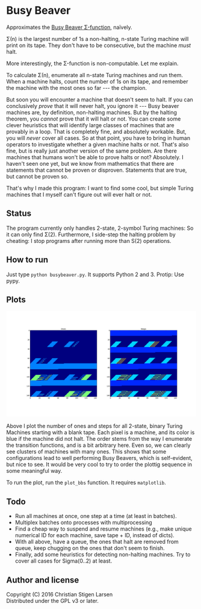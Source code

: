Busy Beaver
===========

Approximates the [Busy Beaver Σ-function][busybeaver], naïvely.

Σ(n) is the largest number of 1s a non-halting, n-state Turing machine will
print on its tape. They don't have to be consecutive, but the machine *must*
halt.

More interestingly, the Σ-function is non-computable. Let me explain.

To calculate Σ(n), enumerate all n-state Turing machines and run them. When a
machine halts, count the number of 1s on its tape, and remember the machine
with the most ones so far --- the champion.

But soon you will encounter a machine that doesn't seem to halt. If you can
conclusively *prove* that it will never halt, you ignore it --- Busy beaver
machines are, by definition, non-halting machines. But by the halting theorem,
you *cannot* prove that it will halt or not. You can create some clever
heuristics that will identify large classes of machines that are provably in a
loop. That is completely fine, and absolutely workable. But, you will *never*
cover all cases. So at that point, you have to bring in human operators to
investigate whether a given machine halts or not. That's also fine, but is
really just another version of the same problem. Are there machines that humans
won't be able to prove halts or not? Absolutely. I haven't seen one yet, but we
know from mathematics that there are statements that cannot be proven or
disproven. Statements that are true, but cannot be proven so.

That's why I made this program: I want to find some cool, but simple Turing
machines that I myself can't figure out will ever halt or not.

Status
------

The program currently only handles 2-state, 2-symbol Turing machines: So it can
only find Σ(2). Furthermore, I side-step the halting problem by cheating: I
stop programs after running more than S(2) operations.

How to run
----------

Just type `python busybeaver.py`. It supports Python 2 and 3. Protip: Use pypy.

Plots
-----

![Plot of 2-state Busy Beavers](bb.png "2-state Busy Beavers")

Above I plot the number of ones and steps for all 2-state, binary Turing
Machines starting with a blank tape. Each pixel is a machine, and its color is
blue if the machine did not halt. The order stems from the way I enumerate the
transition functions, and is a bit arbitrary here. Even so, we can clearly see
clusters of machines with many ones. This shows that some configurations lead
to well performing Busy Beavers, which is self-evident, but nice to see. It
would be very cool to try to order the plottig sequence in some meaningful way.

To run the plot, run the `plot_bbs` function. It requires `matplotlib`.

Todo
----

  * Run all machines at once, one step at a time (at least in batches).
  * Multiplex batches onto processes with multiprocessing
  * Find a cheap way to suspend and resume machines (e.g., make unique
    numerical ID for each machine, save tape + ID, instead of dicts).
  * With all above, have a queue, the ones that halt are removed from queue,
    keep chugging on the ones that don't seem to finish.
  * Finally, add some heuristics for detecting non-halting machines. Try to
    cover all cases for Sigma(0..2) at least.

Author and license
------------------

Copyright (C) 2016 Christian Stigen Larsen  
Distributed under the GPL v3 or later.

[busybeaver]: https://en.wikipedia.org/wiki/Busy_beaver
